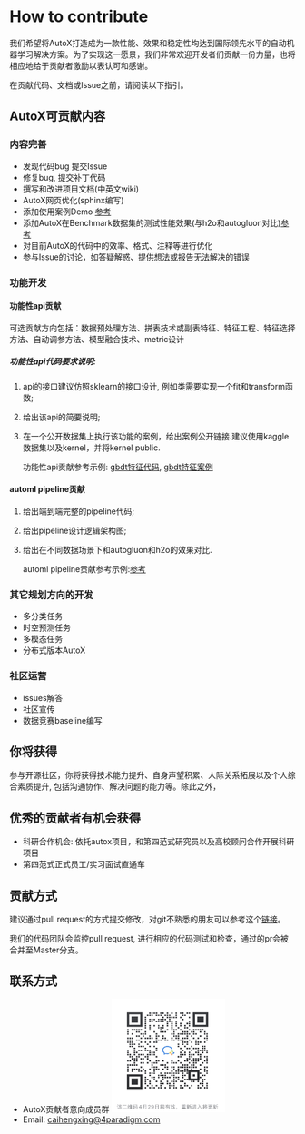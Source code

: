 # How to contribute

我们希望将AutoX打造成为一款性能、效果和稳定性均达到国际领先水平的自动机器学习解决方案。为了实现这一愿景，我们非常欢迎开发者们贡献一份力量，也将相应地给于贡献者激励以表认可和感谢。

在贡献代码、文档或Issue之前，请阅读以下指引。

## AutoX可贡献内容

### 内容完善

- 发现代码bug 提交Issue
- 修复bug, 提交补丁代码
- 撰写和改进项目文档(中英文wiki)
- AutoX网页优化(sphinx编写)
- 添加使用案例Demo [参考](https://github.com/4paradigm/AutoX/blob/master/demo/stumbleupon/kaggle_stumbleupon_autox.ipynb)
- 添加AutoX在Benchmark数据集的测试性能效果(与h2o和autogluon对比)[参考](https://github.com/4paradigm/AutoX/tree/master/demo/stumbleupon)
- 对目前AutoX的代码中的效率、格式、注释等进行优化
- 参与Issue的讨论，如答疑解惑、提供想法或报告无法解决的错误

### 功能开发

#### 功能性api贡献

可选贡献方向包括：数据预处理方法、拼表技术或副表特征、特征工程、特征选择方法、自动调参方法、模型融合技术、metric设计

##### 功能性api代码要求说明: 

1. api的接口建议仿照sklearn的接口设计, 例如类需要实现一个fit和transform函数;

2. 给出该api的简要说明;

3. 在一个公开数据集上执行该功能的案例，给出案例公开链接.建议使用kaggle数据集以及kernel，并将kernel public.

   功能性api贡献参考示例: [gbdt特征代码](https://github.com/4paradigm/AutoX/blob/master/autox/autox_competition/feature_engineer/fe_gbdt.py), [gbdt特征案例](https://www.kaggle.com/code/poteman/ubiquant-gbdt-features/notebook?scriptVersionId=88706805)

#### automl pipeline贡献

1. 给出端到端完整的pipeline代码;

2. 给出pipeline设计逻辑架构图;

3. 给出在不同数据场景下和autogluon和h2o的效果对比.

   automl pipeline贡献参考示例:[参考](https://github.com/4paradigm/AutoX/blob/master/autox/autox.py)

### 其它规划方向的开发

- 多分类任务
- 时空预测任务
- 多模态任务
- 分布式版本AutoX

### 社区运营

- issues解答
- 社区宣传
- 数据竞赛baseline编写

## 你将获得

参与开源社区，你将获得技术能力提升、自身声望积累、人际关系拓展以及个人综合素质提升, 包括沟通协作、解决问题的能力等。除此之外，

## 优秀的贡献者有机会获得

- 科研合作机会: 依托autox项目，和第四范式研究员以及高校顾问合作开展科研项目
- 第四范式正式员工/实习面试直通车

## 贡献方式

建议通过pull request的方式提交修改，对git不熟悉的朋友可以参考这个[链接](https://gitbeijing.com/fork_flow.html)。

我们的代码团队会监控pull request, 进行相应的代码测试和检查，通过的pr会被合并至Master分支。

## 联系方式

- AutoX贡献者意向成员群
  <img src="./img/developers_0422.jpeg" width = "200" height = "200" alt="wechat" align=center/>
- Email: caihengxing@4paradigm.com